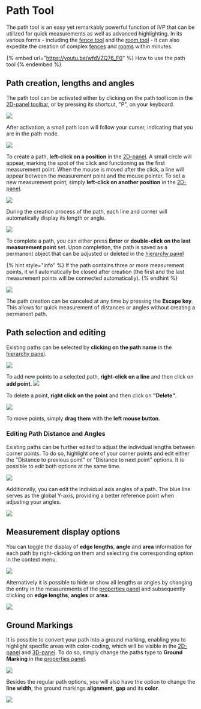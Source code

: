 # Path Tool

The path tool is an easy yet remarkably powerful function of iVP that can be utilized for quick measurements as well as advanced highlighting. In its various forms - including the [fence tool](fence-tool.md) and the [room tool](the-room-tool.md) - it can also expedite the creation of complex [fences](fence-tool.md#creating-a-fence) and [rooms](the-room-tool.md#creating-a-room) within minutes.

{% embed url="https://youtu.be/wfdVZQ76_F0" %}
How to use the path tool
{% endembed %}

## Path creation, lengths and angles

The path tool can be activated either by clicking on the path tool icon in the [2D-panel toolbar](../user-interface/the-2d-panel.md#the-toolbar-of-the-2d-panel), or by pressing its shortcut, "P", on your keyboard.

![](../../../.gitbook/assets/iVP_guide_path_tool_menu.jpg)

After activation, a small path icon will follow your curser, indicating that you are in the path mode.

![](../../../.gitbook/assets/iVP_path_tool_mouse_icon.jpg)

To create a path, **left-click on a position** in the [2D-panel](../user-interface/the-2d-panel.md). A small circle will appear, marking the spot of the click and functioning as the first measurement point. When the mouse is moved after the click, a line will appear between the measurement point and the mouse pointer. To set a new measurement point, simply **left-click on another position** in the [2D-panel](../user-interface/the-2d-panel.md).

![](../../../.gitbook/assets/iVP_path_tool_draw_path_line_new.jpg)

During the creation process of the path, each line and corner will automatically display its length or angle.

![](../../../.gitbook/assets/iVP_path_tool_daw_path_angle_new.jpg)

To complete a path, you can either press **Enter** or **double-click on the last measurement point** set. Upon completion, the path is saved as a permanent object that can be adjusted or deleted in the [hierarchy panel](../user-interface/hierarchy-panel.md)

{% hint style="info" %}
If the path contains three or more measurement points, it will automatically be closed after creation (the first and the last measurement points will be connected automatically).
{% endhint %}

![](../../../.gitbook/assets/iVP_path_tool_draw_path_panel_new.jpg)

The path creation can be canceled at any time by pressing the **Escape key**. This allows for quick measurement of distances or angles without creating a permanent path.

## Path selection and editing

Existing paths can be selected by **clicking on the path name** in the [hierarchy panel](../user-interface/hierarchy-panel.md).

![](../../../.gitbook/assets/iVP_path_tool_path_selection_new.jpg)

To add new points to a selected path, **right-click on a line** and then click on **add point**.
![](../../../.gitbook/assets/iVP_path_tool_draw_path_right_click_line_new.jpg)

To delete a point, **right click on the point** and then click on **"Delete"**.

![](../../../.gitbook/assets/iVP_path_tool_delete_point.jpg)

To move points, simply **drag them** with the **left mouse button**.

### Editing Path Distance and Angles

Existing paths can be further edited to adjust the individual lengths between corner points. To do so, highlight one of your corner points and edit either the "Distance to previous point" or "Distance to next point" options. It is possible to edit both options at the same time.

![](../../../.gitbook/assets/iVP_path_tool_edit_corner_distance.jpg)

Additionally, you can edit the individual axis angles of a path. The blue line serves as the global Y-axis, providing a better reference point when adjusting your angles.

![](../../../.gitbook/assets/iVP_path_tool_edit_axis_distance.jpg)

## Measurement display options

You can toggle the display of **edge lengths**, **angle** and **area** information for each path by right-clicking on them and selecting the corresponding option in the context menu.

![](../../../.gitbook/assets/iVP_path_tool_context_menu.jpg)

Alternatively it is possible to hide or show all lengths or angles by changing the entry in the measurements of the [properties panel](../user-interface/the-info-panel.md) and subsequently clicking on **edge lengths**, **angles** or **area**.

![](../../../.gitbook/assets/iVP_path_tool_properties_window_2d.jpg)

## Ground Markings

It is possible to convert your path into a ground marking, enabling you to highlight specific areas with color-coding, which will be visible in the [2D-panel](../user-interface/the-2d-panel.md) and [3D-panel](../user-interface/the-3d-panel.md). To do so, simply change the paths type to **Ground Marking** in the [properties panel](../user-interface/the-info-panel.md).

![](../../../.gitbook/assets/iVP_path_tool_ground_marking.jpg)

Besides the regular path options, you will also have the option to change the **line width**, the ground markings **alignment**, **gap** and its **color**.

![](../../../.gitbook/assets/iVP_path_tool_ground_marking_color.jpg)